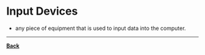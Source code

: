 # Input Devices
- any piece of equipment that is used to input data into the computer.

---
**[Back](INTCOMPrelimCh5.md)**